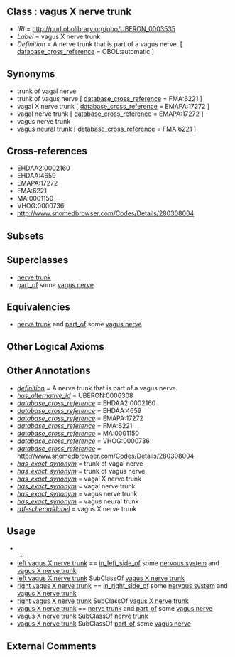 
## Class : vagus X nerve trunk

 * *IRI* = http://purl.obolibrary.org/obo/UBERON_0003535
 * *Label* = vagus X nerve trunk
 * *Definition* = A nerve trunk that is part of a vagus nerve. [ [database_cross_reference](../../ef/oboInOwl#hasDbXref.md) = OBOL:automatic ]

## Synonyms

 * trunk of vagal nerve
 * trunk of vagus nerve [ [database_cross_reference](../../ef/oboInOwl#hasDbXref.md) = FMA:6221 ]
 * vagal X nerve trunk [ [database_cross_reference](../../ef/oboInOwl#hasDbXref.md) = EMAPA:17272 ]
 * vagal nerve trunk [ [database_cross_reference](../../ef/oboInOwl#hasDbXref.md) = EMAPA:17272 ]
 * vagus nerve trunk
 * vagus neural trunk [ [database_cross_reference](../../ef/oboInOwl#hasDbXref.md) = FMA:6221 ]

## Cross-references

 * EHDAA2:0002160
 * EHDAA:4659
 * EMAPA:17272
 * FMA:6221
 * MA:0001150
 * VHOG:0000736
 * http://www.snomedbrowser.com/Codes/Details/280308004

## Subsets


## Superclasses

 * [nerve trunk](../../UBERON/64/UBERON_0002464.md)
 * [part_of](../../BFO/50/BFO_0000050.md) some [vagus nerve](../../UBERON/59/UBERON_0001759.md)

## Equivalencies

 * [nerve trunk](../../UBERON/64/UBERON_0002464.md) and [part_of](../../BFO/50/BFO_0000050.md) some [vagus nerve](../../UBERON/59/UBERON_0001759.md)

## Other Logical Axioms


## Other Annotations

 * *[definition](../../IAO/15/IAO_0000115.md)* = A nerve trunk that is part of a vagus nerve.
 * *[has_alternative_id](../../Id/oboInOwl#hasAlternativeId.md)* = UBERON:0006308
 * *[database_cross_reference](../../ef/oboInOwl#hasDbXref.md)* = EHDAA2:0002160
 * *[database_cross_reference](../../ef/oboInOwl#hasDbXref.md)* = EHDAA:4659
 * *[database_cross_reference](../../ef/oboInOwl#hasDbXref.md)* = EMAPA:17272
 * *[database_cross_reference](../../ef/oboInOwl#hasDbXref.md)* = FMA:6221
 * *[database_cross_reference](../../ef/oboInOwl#hasDbXref.md)* = MA:0001150
 * *[database_cross_reference](../../ef/oboInOwl#hasDbXref.md)* = VHOG:0000736
 * *[database_cross_reference](../../ef/oboInOwl#hasDbXref.md)* = http://www.snomedbrowser.com/Codes/Details/280308004
 * *[has_exact_synonym](../../ym/oboInOwl#hasExactSynonym.md)* = trunk of vagal nerve
 * *[has_exact_synonym](../../ym/oboInOwl#hasExactSynonym.md)* = trunk of vagus nerve
 * *[has_exact_synonym](../../ym/oboInOwl#hasExactSynonym.md)* = vagal X nerve trunk
 * *[has_exact_synonym](../../ym/oboInOwl#hasExactSynonym.md)* = vagal nerve trunk
 * *[has_exact_synonym](../../ym/oboInOwl#hasExactSynonym.md)* = vagus nerve trunk
 * *[has_exact_synonym](../../ym/oboInOwl#hasExactSynonym.md)* = vagus neural trunk
 * *[rdf-schema#label](../../el/rdf-schema#label.md)* = vagus X nerve trunk

## Usage

 * -
 * [left vagus X nerve trunk](../../UBERON/20/UBERON_0035020.md) == [in_left_side_of](../../BSPO/20/BSPO_0000120.md) some [nervous system](../../UBERON/16/UBERON_0001016.md) and [vagus X nerve trunk](../../UBERON/35/UBERON_0003535.md)
 * [left vagus X nerve trunk](../../UBERON/20/UBERON_0035020.md) SubClassOf [vagus X nerve trunk](../../UBERON/35/UBERON_0003535.md)
 * [right vagus X nerve trunk](../../UBERON/21/UBERON_0035021.md) == [in_right_side_of](../../BSPO/21/BSPO_0000121.md) some [nervous system](../../UBERON/16/UBERON_0001016.md) and [vagus X nerve trunk](../../UBERON/35/UBERON_0003535.md)
 * [right vagus X nerve trunk](../../UBERON/21/UBERON_0035021.md) SubClassOf [vagus X nerve trunk](../../UBERON/35/UBERON_0003535.md)
 * [vagus X nerve trunk](../../UBERON/35/UBERON_0003535.md) == [nerve trunk](../../UBERON/64/UBERON_0002464.md) and [part_of](../../BFO/50/BFO_0000050.md) some [vagus nerve](../../UBERON/59/UBERON_0001759.md)
 * [vagus X nerve trunk](../../UBERON/35/UBERON_0003535.md) SubClassOf [nerve trunk](../../UBERON/64/UBERON_0002464.md)
 * [vagus X nerve trunk](../../UBERON/35/UBERON_0003535.md) SubClassOf [part_of](../../BFO/50/BFO_0000050.md) some [vagus nerve](../../UBERON/59/UBERON_0001759.md)

## External Comments

